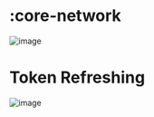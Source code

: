 # :core-network
![image](https://github.com/HMOAA/HMOA_ANDROID/assets/67788699/1648e1ed-67d6-494f-bf56-1ae840be669b)
# Token Refreshing
![image](https://github.com/HMOAA/HMOA_ANDROID/assets/67788699/344bbaef-b77a-4666-91ac-fad8d449620e)
